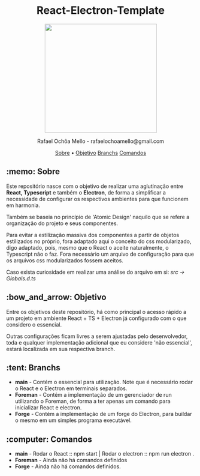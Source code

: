 <h1 align="center">React-Electron-Template</h1>
<p align="center">
<image align="center" width="299px" height="290px" src="./public/LogoTemplate.png">
</p>
<p align="center"> Rafael Ochôa Mello - rafaelochoamello@gmail.com </p>

<p align="center">
 <a href="#sobre">Sobre</a> •
 <a href="#objetivo">Objetivo</a> 
 <a href="#branch">Branchs</a> 
 <a href="#comandos">Comandos</a> 
</p>

<p id="sobre">
  <h2> :memo: Sobre </h2>
  <p>Este repositório nasce com o objetivo de realizar uma aglutinação entre <strong> React, Typescript</strong> e também o <strong>Electron</strong>, 
    de forma a simplificar a necessidade de configurar os respectivos ambientes para que funcionem em harmonia.
  </p>
  <p>
     Também se baseia no princípio de 'Atomic Design' naquilo que se refere a organização do projeto e seus componentes.
  </p>
   <p>
      Para evitar a estilização massiva dos componentes a partir de objetos estilizados no próprio, fora adaptado 
      aqui o conceito do css modularizado, digo adaptado, pois, mesmo que o React o aceite naturalmente, o Typescript 
      não o faz. Fora necessário um arquivo de configuração para que os arquivos css modularizados fossem aceitos. </br>      
  </p>
   <p>Caso exista curiosidade em realizar uma análise do arquivo em si: <em>src -> Globals.d.ts</em></p>
</p>

<p id="objetivo">
 <h2> :bow_and_arrow: Objetivo </h2>
  <p>
    Entre os objetivos deste repositório, há como principal o acesso rápido a um projeto em ambiente React + TS + Electron já
    configurado com o que considero o essencial. 
  </p>
  <p>
    Outras configurações ficam livres a serem ajustadas pelo desenvolvedor, toda e qualquer implementação adicional que 
    eu considere 'não essencial', estará localizada em sua respectiva branch.
  </p>
</p>


<p id="branch">
 <h2> :tent: Branchs </h2>
  <ul>
    <li><strong>main</strong> - Contém o essencial para utilização. Note que é necessário rodar o React e o Electron em terminais separados.</li>
    <li><strong>Foreman</strong> - Contém a implementação de um gerenciador de run utilizando o Foreman, de forma a ter apenas um comando para inicializar React e electron.</li>
    <li><strong>Forge</strong> - Contém a implementação de um forge do Electron, para buildar o mesmo em um simples programa executável.</li>
  </ul>
</p>

<p id="comandos">
 <h2> :computer: Comandos </h2>
  <!-- Aqui deve vir uma lista de comandos, tais como : Rodar o React, rodar o electron, rodar o Foreman (na sua branch) e rodar o Forge (na sua branch) -->
  <ul>
    <li><strong>main</strong> - Rodar o React :: npm start  | Rodar o electron :: npm run electron  .</li>
    <li><strong>Foreman</strong> - Ainda não há comandos definidos</li>
    <li><strong>Forge</strong> - Ainda não há comandos definidos.</li>
  </ul>
</p>